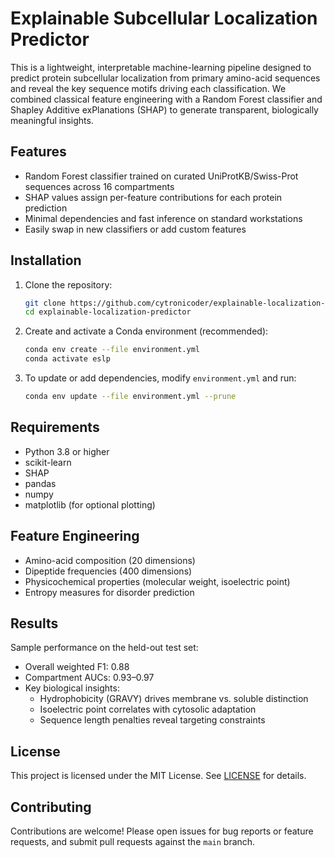 # Explainable Subcellular Localization Predictor

This is a lightweight, interpretable machine-learning pipeline designed to predict protein subcellular localization from primary amino-acid sequences and reveal the key sequence motifs driving each classification. We combined classical feature engineering with a Random Forest classifier and Shapley Additive exPlanations (SHAP) to generate transparent, biologically meaningful insights.

## Features

- Random Forest classifier trained on curated UniProtKB/Swiss-Prot sequences across 16 compartments
- SHAP values assign per-feature contributions for each protein prediction
- Minimal dependencies and fast inference on standard workstations
- Easily swap in new classifiers or add custom features

## Installation

1. Clone the repository:

   ```bash
   git clone https://github.com/cytronicoder/explainable-localization-predictor.git
   cd explainable-localization-predictor
   ```
2. Create and activate a Conda environment (recommended):

   ```bash
   conda env create --file environment.yml
   conda activate eslp
   ```
3. To update or add dependencies, modify `environment.yml` and run:

   ```bash
   conda env update --file environment.yml --prune
   ```

## Requirements

- Python 3.8 or higher
- scikit-learn
- SHAP
- pandas
- numpy
- matplotlib (for optional plotting)

## Feature Engineering

- Amino-acid composition (20 dimensions)
- Dipeptide frequencies (400 dimensions)
- Physicochemical properties (molecular weight, isoelectric point)
- Entropy measures for disorder prediction

## Results

Sample performance on the held-out test set:

- Overall weighted F1: 0.88
- Compartment AUCs: 0.93–0.97
- Key biological insights:
  - Hydrophobicity (GRAVY) drives membrane vs. soluble distinction
  - Isoelectric point correlates with cytosolic adaptation
  - Sequence length penalties reveal targeting constraints

## License

This project is licensed under the MIT License. See [LICENSE](LICENSE) for details.

## Contributing

Contributions are welcome! Please open issues for bug reports or feature requests, and submit pull requests against the `main` branch.
